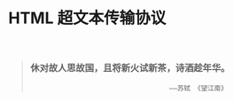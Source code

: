 # HTML 超文本传输协议
<br>

> ### 休对故人思故国，且将新火试新茶，诗酒趁年华。
>                                        ——苏轼 《望江南》

<br>
<br>

### 